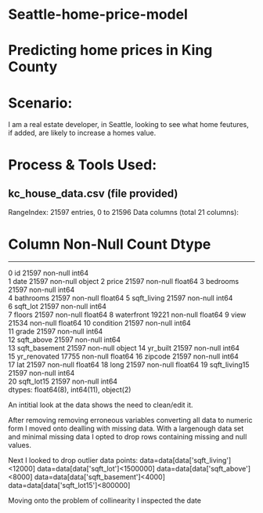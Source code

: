 # Seattle-home-price-model

# Predicting home prices in King County

# Scenario: 
I am a real estate developer, in Seattle, looking to see what home feutures, if added, are likely to increase a homes value.

# Process & Tools Used:
## kc_house_data.csv (file provided)








RangeIndex: 21597 entries, 0 to 21596
Data columns (total 21 columns):
 #   Column         Non-Null Count  Dtype  
---  ------         --------------  -----  
 0   id             21597 non-null  int64  
 1   date           21597 non-null  object 
 2   price          21597 non-null  float64
 3   bedrooms       21597 non-null  int64  
 4   bathrooms      21597 non-null  float64
 5   sqft_living    21597 non-null  int64  
 6   sqft_lot       21597 non-null  int64  
 7   floors         21597 non-null  float64
 8   waterfront     19221 non-null  float64
 9   view           21534 non-null  float64
 10  condition      21597 non-null  int64  
 11  grade          21597 non-null  int64  
 12  sqft_above     21597 non-null  int64  
 13  sqft_basement  21597 non-null  object 
 14  yr_built       21597 non-null  int64  
 15  yr_renovated   17755 non-null  float64
 16  zipcode        21597 non-null  int64  
 17  lat            21597 non-null  float64
 18  long           21597 non-null  float64
 19  sqft_living15  21597 non-null  int64  
 20  sqft_lot15     21597 non-null  int64  
dtypes: float64(8), int64(11), object(2)

An intitial look at the data shows the need to clean/edit it.

After removing removing erroneous variables converting all data to numeric form I moved onto dealling with missing data. With a largenough data set and minimal missing data I opted to drop rows containing missing and null values.

Next I looked to drop outlier data points:
data=data[data['sqft_living']<12000]
data=data[data['sqft_lot']<1500000]
data=data[data['sqft_above']<8000]
data=data[data['sqft_basement']<4000]
data=data[data['sqft_lot15']<800000]

Moving onto the problem of collinearity I inspected the date